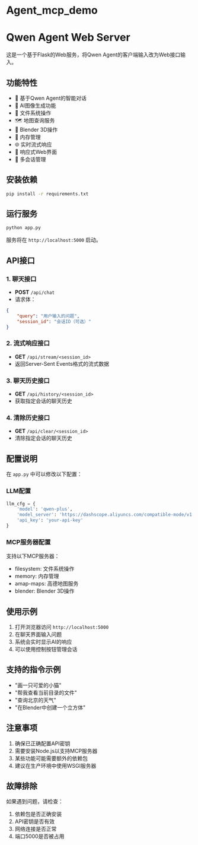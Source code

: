 # Agent_mcp_demo
# Qwen Agent Web Server

这是一个基于Flask的Web服务，将Qwen Agent的客户端输入改为Web接口输入。

## 功能特性

- 🤖 基于Qwen Agent的智能对话
- 🎨 AI图像生成功能
- 📁 文件系统操作
- 🗺️ 地图查询服务
- 🔧 Blender 3D操作
- 💾 内存管理
- 🌐 实时流式响应
- 📱 响应式Web界面
- 🔄 多会话管理

## 安装依赖

```bash
pip install -r requirements.txt
```

## 运行服务

```bash
python app.py
```

服务将在 `http://localhost:5000` 启动。

## API接口

### 1. 聊天接口
- **POST** `/api/chat`
- 请求体：
```json
{
    "query": "用户输入的问题",
    "session_id": "会话ID（可选）"
}
```

### 2. 流式响应接口
- **GET** `/api/stream/<session_id>`
- 返回Server-Sent Events格式的流式数据

### 3. 聊天历史接口
- **GET** `/api/history/<session_id>`
- 获取指定会话的聊天历史

### 4. 清除历史接口
- **GET** `/api/clear/<session_id>`
- 清除指定会话的聊天历史

## 配置说明

在 `app.py` 中可以修改以下配置：

### LLM配置
```python
llm_cfg = {
    'model': 'qwen-plus',
    'model_server': 'https://dashscope.aliyuncs.com/compatible-mode/v1',
    'api_key': 'your-api-key'
}
```

### MCP服务器配置
支持以下MCP服务器：
- filesystem: 文件系统操作
- memory: 内存管理
- amap-maps: 高德地图服务
- blender: Blender 3D操作

## 使用示例

1. 打开浏览器访问 `http://localhost:5000`
2. 在聊天界面输入问题
3. 系统会实时显示AI的响应
4. 可以使用控制按钮管理会话

## 支持的指令示例

- "画一只可爱的小猫"
- "帮我查看当前目录的文件"
- "查询北京的天气"
- "在Blender中创建一个立方体"

## 注意事项

1. 确保已正确配置API密钥
2. 需要安装Node.js以支持MCP服务器
3. 某些功能可能需要额外的依赖包
4. 建议在生产环境中使用WSGI服务器

## 故障排除

如果遇到问题，请检查：
1. 依赖包是否正确安装
2. API密钥是否有效
3. 网络连接是否正常
4. 端口5000是否被占用 
